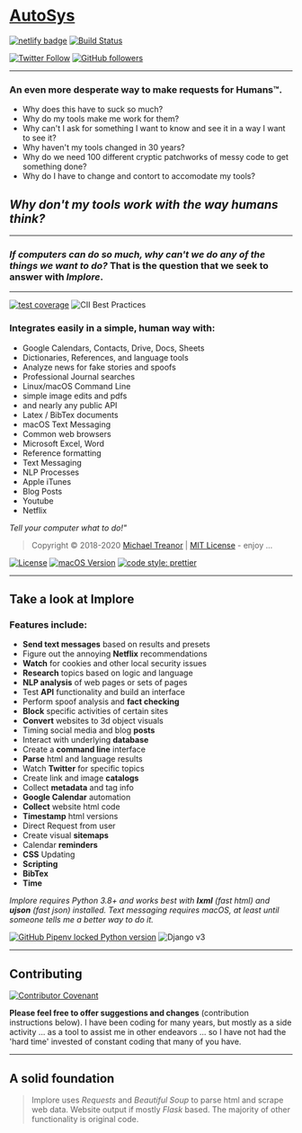 # [AutoSys][1]

[![netlify badge](https://api.netlify.com/api/v1/badges/416b8ca3-82db-470f-9adf-a6d06264ca75/deploy-status)][link_netlify] [![Build Status](https://travis-ci.com/skeptycal/autosys.svg?branch=master)][link_travis]

[![Twitter Follow](https://img.shields.io/twitter/follow/skeptycal.svg?style=social)][link_twitter] [![GitHub followers](https://img.shields.io/github/followers/skeptycal.svg?label=GitHub&style=social)][link_github]

---

### **An even more desperate way to make requests for Humans™.**

-   Why does this have to suck so much?
-   Why do my tools make me work for them?
-   Why can't I ask for something I want to know and see it in a way I want to see it?
-   Why haven't my tools changed in 30 years?
-   Why do we need 100 different cryptic patchworks of messy code to get something done?
-   Why do I have to change and contort to accomodate my tools?

## _Why don't my tools work with the way humans think?_

---

### _If computers can do so much, why can't we do any of the things we want to do?_ That is the question that we seek to answer with **_Implore_**.

---

[![test coverage](https://img.shields.io/badge/test_coverage-100%25-6600CC.svg?logo=Coveralls&color=3F5767)](https://coveralls.io) ![CII Best Practices](https://bestpractices.coreinfrastructure.org/projects/3454/badge)

### **Integrates easily in a simple, human way with:**

-   Google Calendars, Contacts, Drive, Docs, Sheets
-   Dictionaries, References, and language tools
-   Analyze news for fake stories and spoofs
-   Professional Journal searches
-   Linux/macOS Command Line
-   simple image edits and pdfs
-   and nearly any public API
-   Latex / BibTex documents
-   macOS Text Messaging
-   Common web browsers
-   Microsoft Excel, Word
-   Reference formatting
-   Text Messaging
-   NLP Processes
-   Apple iTunes
-   Blog Posts
-   Youtube
-   Netflix

_Tell your computer what to do!"_

> Copyright © 2018-2020 [Michael Treanor](https:/skeptycal.github.com) | [MIT License](https://opensource.org/licenses/MIT) - enjoy ...

[![License](https://img.shields.io/badge/License-MIT-darkblue)](https://skeptycal.mit-license.org/1976/) [![macOS Version](https://img.shields.io/badge/macOS-10.15%20Catalina-orange?logo=apple)](https://www.apple.com) [![code style: prettier](https://img.shields.io/badge/code_style-prettier-ff69b4.svg?logo=prettier)](https://github.com/prettier/prettier)

---

## Take a look at Implore

### Features include:

-   **Send text messages** based on results and presets
-   Figure out the annoying **Netflix** recommendations
-   **Watch** for cookies and other local security issues
-   **Research** topics based on logic and language
-   **NLP analysis** of web pages or sets of pages
-   Test **API** functionality and build an interface
-   Perform spoof analysis and **fact checking**
-   **Block** specific activities of certain sites
-   **Convert** websites to 3d object visuals
-   Timing social media and blog **posts**
-   Interact with underlying **database**
-   Create a **command line** interface
-   **Parse** html and language results
-   Watch **Twitter** for specific topics
-   Create link and image **catalogs**
-   Collect **metadata** and tag info
-   **Google Calendar** automation
-   **Collect** website html code
-   **Timestamp** html versions
-   Direct Request from user
-   Create visual **sitemaps**
-   Calendar **reminders**
-   **CSS** Updating
-   **Scripting**
-   **BibTex**
-   **Time**

_Implore requires Python 3.8+ and works best with **lxml** (fast html) and **ujson** (fast json) installed. Text messaging requires macOS, at least until someone tells me a better way to do it._

[![GitHub Pipenv locked Python version](https://img.shields.io/badge/Python-3.8-yellow?color=3776AB&logo=python&logoColor=yellow)](https://www.python.org/) ![Django v3](https://img.shields.io/badge/Django-v3-%23092E20?logo=django&color=#339933)

---

## Contributing

[![Contributor Covenant](https://img.shields.io/badge/Contributor%20Covenant-v1.4%20adopted-ff69b4.svg)](CODE_OF_CONDUCT.md)

**Please feel free to offer suggestions and changes** (contribution instructions below). I have been coding for many years, but mostly as a side activity ... as a tool to assist me in other endeavors ... so I have not had the 'hard time' invested of constant coding that many of you have.

---

## A solid foundation

> Implore uses _Requests_ and _Beautiful Soup_ to parse html and scrape web data. Website output if mostly _Flask_ based. The majority of other functionality is original code.

[1]: (https://www.github.com/skeptycal/autosys)
[link_netlify]: (https://app.netlify.com/sites/mystifying-keller-ab5658/deploys)
[link_travis]: (https://travis-ci.com/skeptycal/autosys)
[link_twitter]: (https://www.twitter.com/skeptycal)
[link_github]: (https://www.github.com/skeptycal)
